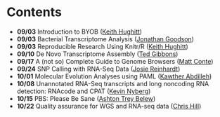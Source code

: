 Contents
========
* **09/03** Introduction to BYOB ([Keith Hughitt](https://github.com/khughitt))
* **09/03** Bacterial Transcriptome Analysis ([Jonathan Goodson](https://github.com/jgoodson))
* **09/03** Reproducible Research Using Knitr/R ([Keith Hughitt](https://github.com/khughitt))
* **09/10** De Novo Transcriptome Assembly ([Ted Gibbons](https://github.com/trgibbons))
* **09/17** A (not so) Complete Guide to Genome Browsers ([Matt Conte](https://github.com/conte1))
* **09/24** SNP Calling with RNA-Seq Data ([Josie Reinhardt](https://github.com/JosieReinhardt))
* **10/01** Molecular Evolution Analyses using PAML ([Kawther Abdilleh](https://github.com/kabdilleh))
* **10/08** Unannotated RNA-Seq transcripts and long noncoding RNA detection: RNAcode and CPAT ([Kevin Nyberg](https://github.com/kevingnyberg))
* **10/15** PBS: Please Be Sane ([Ashton Trey Belew](https://github.com/abelew))
* **10/22** Quality assurance for WGS and RNA-seq data ([Chris Hill](https://github.com/cmhill))
